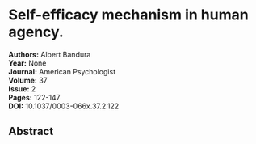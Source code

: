 # Self-efficacy mechanism in human agency.

**Authors:** Albert Bandura  
**Year:** None  
**Journal:** American Psychologist  
**Volume:** 37  
**Issue:** 2  
**Pages:** 122-147  
**DOI:** 10.1037/0003-066x.37.2.122  

## Abstract


